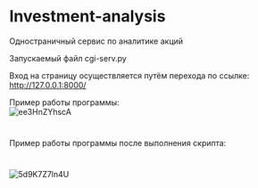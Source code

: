 # Investment-analysis
Одностраничный сервис по аналитике акций

Запускаемый файл cgi-serv.py

Вход на страницу осуществляется путём перехода по ссылке: http://127.0.0.1:8000/

Пример работы программы:
<br>
![ee3HnZYhscA](https://user-images.githubusercontent.com/80622273/176670078-e072e2a9-61c5-4af7-9bee-ec98d591e705.jpg)
#
Пример работы программы после выполнения скрипта:
#
![5d9K7Z7ln4U](https://user-images.githubusercontent.com/80622273/176670140-9efcd379-b853-4fbe-b5b8-da578a313cb1.jpg)
